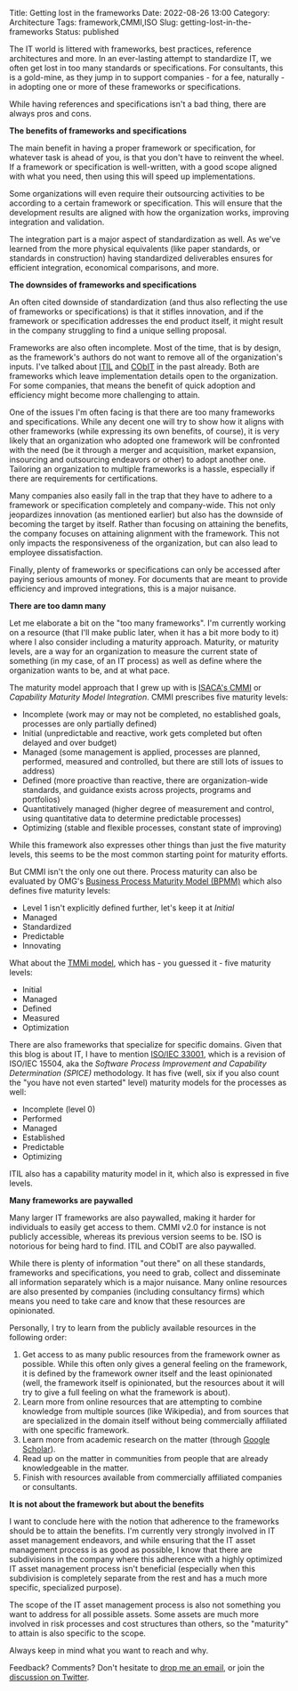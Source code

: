 Title: Getting lost in the frameworks
Date: 2022-08-26 13:00
Category: Architecture
Tags: framework,CMMI,ISO
Slug: getting-lost-in-the-frameworks
Status: published

The IT world is littered with frameworks, best practices, reference
architectures and more. In an ever-lasting attempt to standardize IT,
we often get lost in too many standards or specifications. For consultants,
this is a gold-mine, as they jump in to support companies - for a fee, 
naturally - in adopting one or more of these frameworks or specifications.

While having references and specifications isn't a bad thing, there are
always pros and cons.

**The benefits of frameworks and specifications**

The main benefit in having a proper framework or specification, for whatever
task is ahead of you, is that you don't have to reinvent the wheel. If a
framework or specification is well-written, with a good scope aligned with
what you need, then using this will speed up implementations.

Some organizations will even require their outsourcing activities to be
according to a certain framework or specification. This will ensure that the
development results are aligned with how the organization works, improving
integration and validation.

The integration part is a major aspect of standardization as well. As we've
learned from the more physical equivalents (like paper standards, or standards
in construction) having standardized deliverables ensures for efficient
integration, economical comparisons, and more.

**The downsides of frameworks and specifications**

An often cited downside of standardization (and thus also reflecting the use
of frameworks or specifications) is that it stifles innovation, and if the
framework or specification addresses the end product itself, it might result
in the company struggling to find a unique selling proposal.

Frameworks are also often incomplete. Most of the time, that is by design, as
the framework's authors do not want to remove all of the organization's
inputs. I've talked about [ITIL](https://en.wikipedia.org/wiki/ITIL) and 
[CObIT](https://www.isaca.org/resources/cobit) in the past already. Both
are frameworks which leave implementation details open to the organization.
For some companies, that means the benefit of quick adoption and efficiency
might become more challenging to attain.

One of the issues I'm often facing is that there are too many frameworks and
specifications. While any decent one will try to show how it aligns with
other frameworks (while expressing its own benefits, of course), it is very
likely that an organization who adopted one framework will be confronted with
the need (be it through a merger and acquisition, market expansion, insourcing
and outsourcing endeavors or other) to adopt another one. Tailoring an
organization to multiple frameworks is a hassle, especially if there are
requirements for certifications.

Many companies also easily fall in the trap that they have to adhere to
a framework or specification completely and company-wide. This not only
jeopardizes innovation (as mentioned earlier) but also has the downside of
becoming the target by itself. Rather than focusing on attaining the benefits,
the company focuses on attaining alignment with the framework. This not only
impacts the responsiveness of the organization, but can also lead to employee
dissatisfaction.

Finally, plenty of frameworks or specifications can only be accessed after
paying serious amounts of money. For documents that are meant to provide
efficiency and improved integrations, this is a major nuisance.

**There are too damn many**

Let me elaborate a bit on the "too many frameworks". I'm currently working
on a resource (that I'll make public later, when it has a bit more body to it)
where I also consider including a maturity approach. Maturity, or maturity
levels, are a way for an organization to measure the current state of something
(in my case, of an IT process) as well as define where the organization wants
to be, and at what pace.

The maturity model approach that I grew up with is [ISACA's
CMMI](https://cmmiinstitute.com/) or *Capability Maturity Model Integration*.
CMMI prescribes five maturity levels:

- Incomplete (work may or may not be completed, no established goals, processes
  are only partially defined)
- Initial (unpredictable and reactive, work gets completed but often delayed
  and over budget)
- Managed (some management is applied, processes are planned, performed,
  measured and controlled, but there are still lots of issues to address)
- Defined (more proactive than reactive, there are organization-wide standards,
  and guidance exists across projects, programs and portfolios)
- Quantitatively managed (higher degree of measurement and control,
  using quantitative data to determine predictable processes)
- Optimizing (stable and flexible processes, constant state of improving)

While this framework also expresses other things than just the five maturity
levels, this seems to be the most common starting point for maturity
efforts.

But CMMI isn't the only one out there. Process maturity can also be evaluated
by OMG's [Business Process Maturity Model
(BPMM)](https://www.omg.org/spec/BPMM/1.0/About-BPMM/) which also defines
five maturity levels:

- Level 1 isn't explicitly defined further, let's keep it at *Initial*
- Managed
- Standardized
- Predictable
- Innovating

What about the [TMMi model](https://www.tmmi.org/tmmi-model/), which has - 
you guessed it - five maturity levels:

- Initial
- Managed
- Defined
- Measured
- Optimization

There are also frameworks that specialize for specific domains. Given that
this blog is about IT, I have to mention [ISO/IEC
33001](https://en.wikipedia.org/wiki/ISO/IEC_33001), which is a revision of
ISO/IEC 15504, aka the *Software Process Improvement and Capability
 Determination (SPICE)* methodology. It has five (well, six if you also
count the "you have not even started" level) maturity models for the
processes as well:

- Incomplete (level 0)
- Performed
- Managed
- Established
- Predictable
- Optimizing

ITIL also has a capability maturity model in it, which also is expressed in
five levels.

**Many frameworks are paywalled**

Many larger IT frameworks are also paywalled, making it harder for individuals
to easily get access to them. CMMI v2.0 for instance is not publicly accessible,
whereas its previous version seems to be. ISO is notorious for being hard to
find. ITIL and CObIT are also paywalled.

While there is plenty of information "out there" on all these standards, 
frameworks and specifications, you need to grab, collect and disseminate all
information separately which is a major nuisance. Many online resources are
also presented by companies (including consultancy firms) which means you
need to take care and know that these resources are opinionated.

Personally, I try to learn from the publicly available resources in the
following order:

1. Get access to as many public resources from the framework owner as possible.
   While this often only gives a general feeling on the framework, it is defined
   by the framework owner itself and the least opinionated (well, the framework
   itself is opinionated, but the resources about it will try to give a full
   feeling on what the framework is about).
2. Learn more from online resources that are attempting to combine knowledge
   from multiple sources (like Wikipedia), and from sources that are specialized
   in the domain itself without being commercially affiliated with one specific
   framework.
3. Learn more from academic research on the matter (through [Google
   Scholar](https://scholar.google.com)).
4. Read up on the matter in communities from people that are already
   knowledgeable in the matter.
5. Finish with resources available from commercially affiliated companies or
   consultants.

**It is not about the framework but about the benefits**

I want to conclude here with the notion that adherence to the frameworks
should be to attain the benefits. I'm currently very strongly involved in
IT asset management endeavors, and while ensuring that the IT asset management
process is as good as possible, I know that there are subdivisions in the 
company where this adherence with a highly optimized IT asset management
process isn't beneficial (especially when this subdivision is completely
separate from the rest and has a much more specific, specialized purpose).

The scope of the IT asset management process is also not something you want
to address for all possible assets. Some assets are much more involved in risk
processes and cost structures than others, so the "maturity" to attain is
also specific to the scope.

Always keep in mind what you want to reach and why. 

Feedback? Comments? Don't hesitate to [drop me an
email](mailto:sven.vermeulen@siphos.be), or join the [discussion on
Twitter](https://twitter.com/infrainsight/status/1563143657586585603).

<!-- PELICAN_END_SUMMARY -->
